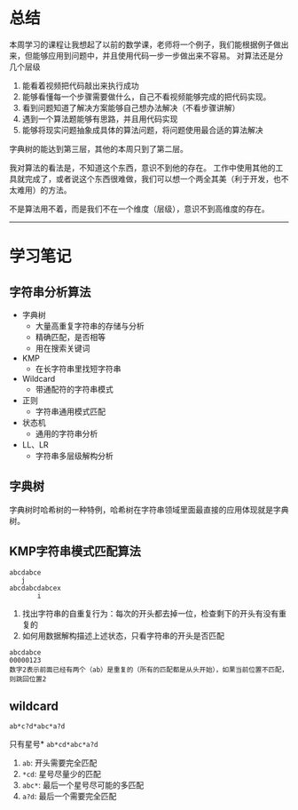 # 总结
本周学习的课程让我想起了以前的数学课，老师将一个例子，我们能根据例子做出来，但能够应用到问题中，并且使用代码一步一步做出来不容易。
对算法还是分几个层级
1. 能看着视频把代码敲出来执行成功
2. 能够看懂每一个步骤需要做什么，自己不看视频能够完成的把代码实现。
3. 看到问题知道了解决方案能够自己想办法解决（不看步骤讲解）
4. 遇到一个算法题能够有思路，并且用代码实现
5. 能够将现实问题抽象成具体的算法问题，将问题使用最合适的算法解决

字典树的能达到第三层，其他的本周只到了第二层。

我对算法的看法是，不知道这个东西，意识不到他的存在。
工作中使用其他的工具就完成了，或者说这个东西很难做，我们可以想一个两全其美（利于开发，也不太难用）的方法。

不是算法用不着，而是我们不在一个维度（层级），意识不到高维度的存在。

---

# 学习笔记
## 字符串分析算法
- 字典树
    - 大量高重复字符串的存储与分析
    - 精确匹配，是否相等
    - 用在搜索关键词
- KMP
    - 在长字符串里找短字符串
- Wildcard
    - 带通配符的字符串模式
- 正则
    - 字符串通用模式匹配
- 状态机
    - 通用的字符串分析
- LL、LR
    - 字符串多层级解构分析


## 字典树
字典树时哈希树的一种特例，哈希树在字符串领域里面最直接的应用体现就是字典树。

## KMP字符串模式匹配算法
```
abcdabce
   j
abcdabcdabcex
       i
```
1. 找出字符串的自重复行为：每次的开头都去掉一位，检查剩下的开头有没有重复的
2. 如何用数据解构描述上述状态，只看字符串的开头是否匹配

```
abcdabce
00000123
数字2表示前面已经有两个（ab）是重复的（所有的匹配都是从头开始），如果当前位置不匹配，则跳回位置2
```

## wildcard
`ab*c?d*abc*a?d`

只有星号*
`ab*cd*abc*a?d`
1. `ab`: 开头需要完全匹配
2. `*cd`: 星号尽量少的匹配
3. `abc*`: 最后一个星号尽可能的多匹配
4. `a?d`: 最后一个需要完全匹配



